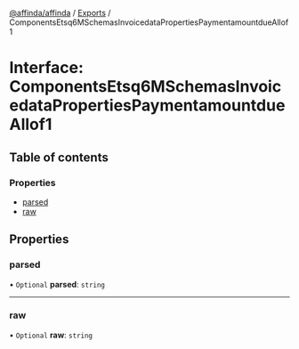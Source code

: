 [@affinda/affinda](../README.md) / [Exports](../modules.md) / ComponentsEtsq6MSchemasInvoicedataPropertiesPaymentamountdueAllof1

# Interface: ComponentsEtsq6MSchemasInvoicedataPropertiesPaymentamountdueAllof1

## Table of contents

### Properties

- [parsed](ComponentsEtsq6MSchemasInvoicedataPropertiesPaymentamountdueAllof1.md#parsed)
- [raw](ComponentsEtsq6MSchemasInvoicedataPropertiesPaymentamountdueAllof1.md#raw)

## Properties

### parsed

• `Optional` **parsed**: `string`

___

### raw

• `Optional` **raw**: `string`
